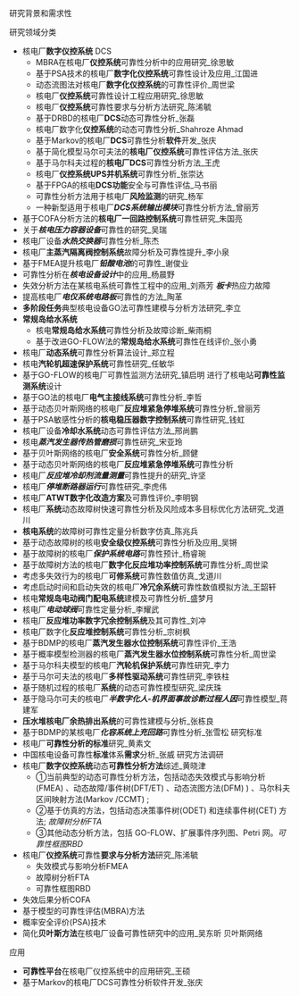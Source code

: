 研究背景和需求性

研究领域分类
- 核电厂**数字仪控系统** DCS
  - MBRA在核电厂**仪控系统**可靠性分析中的应用研究_徐思敏
  - 基于PSA技术的核电厂**数字化仪控系统**可靠性设计及应用_江国进
  - 动态流图法对核电厂**数字化仪控系统**的可靠性评价_周世梁
  - 核电厂**仪控系统**可靠性设计工程应用研究_徐思敏
  - 核电厂**仪控系统**可靠性要求与分析方法研究_陈浠毓
  - 基于DRBD的核电厂**DCS**动态可靠性分析_张磊
  - 核电厂数字化**仪控系统**的动态可靠性分析_Shahroze Ahmad
  - 基于Markov的核电厂**DCS**可靠性分析**软件**开发_张庆
  - 基于简化模型马尔可夫法的**核电厂仪控系统**可靠性评估方法_张庆
  - 基于马尔科夫过程的**核电厂DCS**可靠性分析方法_王虎
  - 核电厂**仪控系统UPS并机系统**可靠性分析_张崇达
  - 基于FPGA的核电**DCS功能**安全与可靠性评估_马书丽
  - 可靠性分析方法用于核电厂**风险监测**的研究_杨军
  - 一种新型适用于核电厂***DCS系统输出模块***可靠性分析方法_曾丽芳
- 基于COFA分析方法的**核电厂一回路控制系统**可靠性研究_朱国亮
- 关于***核电压力容器设备***可靠性的研究_吴瑞
- 核电厂设备***水热交换器***可靠性分析_陈杰
- 核电厂**主蒸汽隔离阀控制系统**故障分析及可靠性提升_李小泉
- 基于FMEA提升核电厂***铅酸电池***的可靠性_谢俊业
- 可靠性分析在***核电设备设计***中的应用_杨晨野
- 失效分析方法在某核电系统可靠性工程中的应用_刘燕芳 ***板卡***热应力故障
- 提高核电厂***电仪系统电路板***可靠性的方法_陶革
- **多阶段任务**典型核电设备GO法可靠性建模与分析方法研究_李立
- **常规岛给水系统**
  - 核电**常规岛给水系统**可靠性分析及故障诊断_柴雨桐
  - 基于改进GO-FLOW法的**常规岛给水系统**可靠性在线评价_张小勇
- 核电厂**动态系统**可靠性分析算法设计_郑立程
- 核电**汽轮机超速保护系统**可靠性研究_任敏华
- 基于GO-FLOW的核电厂可靠性监测方法研究_镇启明 进行了核电站**可靠性监测系统**设计
- 基于GO法的核电厂**电气主接线系统**可靠性分析_李哲
- 基于动态贝叶斯网络的核电厂**反应堆紧急停堆系统**可靠性分析_曾丽芳
- 基于PSA敏感性分析的**核电稳压器数字控制系统**可靠性研究_钱虹
- 核电厂设备**冷却水系统**动态可靠性评估方法_邢尚鹏
- 核电***蒸汽发生器传热管磨损***可靠性研究_宋亚玲
- 基于贝叶斯网络的核电厂**安全系统**可靠性分析_顾健
- 基于动态贝叶斯网络的核电厂**反应堆紧急停堆系统**可靠性分析
- 核电厂***反应堆冷却剂流量测量***可靠性提升的研究_许坚
- 核电厂***停堆断路器运行***可靠性研究_李虎伟
- 核电厂**ATWT数字化改造方案**及可靠性评价_李明钢
- 核电厂**系统**动态故障树快速可靠性分析及风险成本多目标优化方法研究_戈道川
- **核电系统**的故障树可靠性定量分析数字仿真_陈兆兵
- 基于动态故障树的核电**安全级仪控系统**可靠性分析及应用_吴锵
- 基于故障树的核电厂***保护系统电路***可靠性预计_杨睿琬
- 基于故障树方法的核电厂**数字化反应堆功率控制系统**可靠性分析_周世梁
- 考虑多失效行为的核电厂**可修系统**可靠性数值仿真_戈道川
- 考虑启动时间和启动失效的核电厂**冷冗余系统**可靠性数值模拟方法_王韶轩
- 核电**常规岛电动阀门配电系统**建模及可靠性分析_盛梦月
- 核电厂***电动球阀***可靠性定量分析_李耀武
- 核电厂**反应堆功率数字冗余控制系统**及其可靠性_刘冲
- 核电厂数字化**反应堆控制系统**可靠性分析_宗树枫
- 基于BDMP的核电厂**蒸汽发生器水位控制系统**可靠性评价_王浩
- 基于概率模型检测器的核电厂**蒸汽发生器水位控制系统**可靠性分析_周世梁
- 基于马尔科夫模型的核电厂**汽轮机保护系统**可靠性研究_李力
- 基于马尔可夫法的核电厂**多样性驱动系统**可靠性研究_李铁柱
- 基于随机过程的核电厂**系统**的动态可靠性模型研究_梁庆珠
- 基于隐马尔可夫的核电厂***半数字化人-机界面事故诊断过程人因***可靠性模型_蒋建军
- **压水堆核电厂余热排出系统**的可靠性建模与分析_张栋良
- 基于BDMP的某核电厂***化容系统上充回路***可靠性分析_张雪松
研究标准
- 核电厂**可靠性分析的标准**研究_黄素文
- 中国核电设备可靠性**标准**体系**需求**分析_张威
研究方法调研
- 核电厂**数字仪控系统**动态**可靠性分析方法**综述_黄晓津
  - ①当前典型的动态可靠性分析方法，包括动态失效模式与影响分析(FMEA) 、动态故障/事件树(DFT/ET) 、动态流图方法(DFM) ) 、马尔科夫区间映射方法(Markov /CCMT) ; 
  - ②基于仿真的方法，包括动态决策事件树(ODET) 和连续事件树(CET) 方法; *故障树分析FTA*
  - ③其他动态分析方法，包括 GO-FLOW、扩展事件序列图、Petri 网。*可靠性框图RBD*
- 核电厂**仪控系统**可靠性**要求与分析方法**研究_陈浠毓
  - 失效模式与影响分析FMEA
  - 故障树分析FTA
  - 可靠性框图RBD
- 失效后果分析COFA
- 基于模型的可靠性评估(MBRA)方法
- 概率安全评价(PSA)技术
- 简化**贝叶斯方法**在核电厂设备可靠性研究中的应用_吴东昕 贝叶斯网络


应用
- **可靠性平台**在核电厂仪控系统中的应用研究_王硕
- 基于Markov的核电厂DCS可靠性分析软件开发_张庆